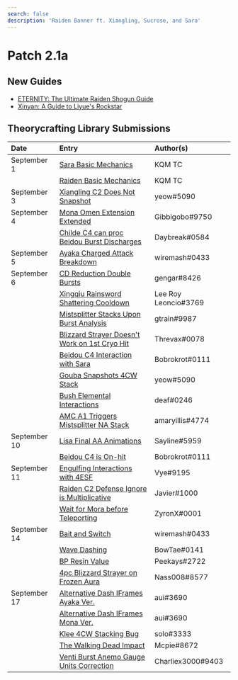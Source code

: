 ```yaml
---
search: false
description: 'Raiden Banner ft. Xiangling, Sucrose, and Sara'
---
```


# Patch 2.1a

## New Guides

* [ETERNITY: The Ultimate Raiden Shogun Guide](https://keqingmains.com/raiden/)
* [Xinyan: A Guide to Liyue's Rockstar](https://keqingmains.com/xinyan/)

## Theorycrafting Library Submissions

| Date | Entry | Author\(s\) |
| :--- | :--- | :--- |
| September 1 | [Sara Basic Mechanics](/evidence/characters/electro/sara#basic-mechanics) | KQM TC |
|  | [Raiden Basic Mechanics](/evidence/characters/electro/raiden#basic-mechanic-findings) | KQM TC |
| September 3 | [Xiangling C2 Does Not Snapshot](/evidence/characters/pyro/xiangling#xiangling-c2-does-not-snapshot) | yeow\#5090 |
| September 4 | [Mona Omen Extension Extended](/evidence/characters/hydro/mona#mona-omen-extension-extended) | Gibbigobo\#9750 |
|  | [Childe C4 can proc Beidou Burst Discharges](/evidence/characters/hydro/tartaglia#childe-c4-can-proc-beidou-q) | Daybreak\#0584 |
| September 5 | [Ayaka Charged Attack Breakdown](/evidence/characters/cryo/ayaka#ayaka-ca-conclusion) | wiremash\#0433 |
| September 6 | [CD Reduction Double Bursts](/evidence/combat-mechanics/cooldowns#cd-reduction-double-bursts) | gengar\#8426 |
|  | [Xingqiu Rainsword Shattering Cooldown](/evidence/characters/hydro/xingqiu#xq-rain-sword-shattering-cooldown) | Lee Roy Leoncio\#3769 |
|  | [Mistsplitter Stacks Upon Burst Analysis](/evidence/equipment/weapons#mistsplitters-stacks-upon-burst-usage) | gtrain\#9987 |
|  | [Blizzard Strayer Doesn't Work on 1st Cryo Hit](/evidence/equipment/artifacts#blizzard-strayer-does-not-work-on-1st-cryo-hit) | Threvax\#0078 |
|  | [Beidou C4 Interaction with Sara](/evidence/characters/electro/beidou#beidou-c4-interaction-with-sara) | Bobrokrot\#0111 |
|  | [Gouba Snapshots 4CW Stack](/evidence/characters/pyro/xiangling#gouba-snapshots-cw-stack) | yeow\#5090 |
|  | [Bush Elemental Interactions](/evidence/general-mechanics/overworld#bush-elemental-interaction) | deaf\#0246 |
|  | [AMC A1 Triggers Mistsplitter NA Stack](/evidence/characters/anemo/traveler-anemo#anemo-traveler-triggers-mistsplitter-na-stack) | amaryillis\#4774 |
| September 10 | [Lisa Final AA Animations](/evidence/characters/electro/lisa#lisa-final-aa-has-two-different-animations) | Sayline\#5959 |
|  | [Beidou C4 is On-hit](/evidence/characters/electro/beidou#beidou-c4-is-on-hit-not-damage) | Bobrokrot\#0111 |
| September 11 | [Engulfing Interactions with 4ESF](/evidence/equipment/weapons#4-esf-interractions) | Vye\#9195 |
|  | [Raiden C2 Defense Ignore is Multiplicative](/evidence/characters/electro/raiden#c2-defense-ignore-is-multiplicative) | Javier\#1000 |
|  | [Wait for Mora before Teleporting](/evidence/general-mechanics/lifeskills#wait-for-mora-before-tp) | ZyronX\#0001 |
| September 14 | [Bait and Switch](/evidence/general-mechanics/lifeskills#bait-and-switch) | wiremash\#0433 |
|  | [Wave Dashing](/evidence/combat-mechanics/tech/glide-cancel#wave-dashing) | BowTae\#0141 |
|  | [BP Resin Value](/evidence/general-mechanics/lifeskills#bp-resin-value) | Peekays\#2722 |
|  | [4pc Blizzard Strayer on Frozen Aura](/evidence/equipment/artifacts#4pc-blizzard-strayer-on-frozen-aura) | Nass008\#8577 |
| September 17 | [Alternative Dash IFrames Ayaka Ver.](/evidence/characters/cryo/ayaka#ayaka-dash-iframe) | aui\#3690 |
|  | [Alternative Dash IFrames Mona Ver.](/evidence/characters/hydro/mona#mona-dash-iframe) | aui\#3690 |
|  | [Klee 4CW Stacking Bug](/evidence/characters/pyro/klee#klee-4cw-3-stacks) | solo\#3333 |
|  | [The Walking Dead Impact](/evidence/general-mechanics/lifeskills#the-walking-dead-impact) | Mcpie\#8672 |
|  | [Venti Burst Anemo Gauge Units Correction](/evidence/characters/anemo/venti#venti-burst-anemo-gauge-units) | Charliex3000\#9403 |

